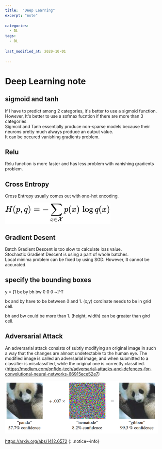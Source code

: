 ```yaml
---
title:  "Deep Learning"
excerpt: "note"

categories:
  - DL
tags:
  - DL

last_modified_at: 2020-10-01
 
---
```


# Deep Learning note

## sigmoid and tanh

If I have to predict among 2 categories, it's better to use a sigmoid function. However, It's better to use a sofmax fucntion if there are more than 3 categories. <br>
Sigmoid and Tanh essentially produce non-sparse models because their neurons pretty much always produce an output value. <br>
It can be occured vanishing gradients problem.


## Relu

Relu function is more faster and has less problem with vanishing gradients problem.

## Cross Entropy

Cross Entropy usually comes out with one-hot encoding.

![](/assets/images/post/deep_learning/cross_entropy.svg)

## Gradient Desent

Batch Gradient Descent is too slow to calculate loss value. <br>
Stochastic Gradient Descent is using a part of whole batches. <br>
Local minima problem can be fixed by using SGD. However, It cannot be accurated.

## specify the bounding boxes

y = [1 bx by bh bw 0 0 0 ~]^T <br>

bx and by have to be between 0 and 1. (x,y) cordinate needs to be in grid cell. <br>

bh and bw could be more than 1. (height, width) can be greater than gird cell. <br>

## Adversarial Attack

An adversarial attack consists of subtly modifying an original image in such a way that the changes are almost undetectable to the human eye. The modified image is called an adversarial image, and when submitted to a classifier is misclassified, while the original one is correctly classified. <br> (https://medium.com/onfido-tech/adversarial-attacks-and-defences-for-convolutional-neural-networks-66915ece52e7)

![Explaining and Harnessing Adversarial Examples](/assets/images/post/deep_learning/adversarial_attack.png)


https://arxiv.org/abs/1412.6572
{: .notice--info}